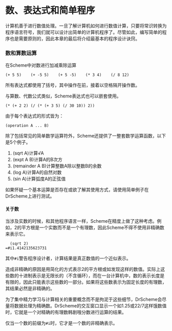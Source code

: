 数、表达式和简单程序
====================

计算机善于进行数值处理。一旦了解计算机如何进行数值计算，只要将常识转换为程序语言符号，我们就可以设计出简单的计算机程序了。尽管如此，编写简单的程序也是需要原则的，因此本章的最后将介绍最基本的程序设计诀窍。

### 数和算数运算

在Scheme中对数进行加减乘除运算

```
(+ 5 5)    (+ -5 5)    (+ 5 -5)    (* 3 4)    (/ 8 12)
```
所有表达式都使用了括号，其中操作在前，接着以空格隔开操作数。

与算数、代数公式类似，Scheme表达式也可以嵌套使用。

```
(* (+ 2 2) (/ (* (+ 3 5) (/ 30 10)) 2))
```

由于每个表达式的形式皆为：

```
(operation A ... B)
```

除了包括常见的简单数学运算符外，Scheme还提供了一整套数学运算函数，以下是5个例子。

1. (sqrt A)计算√A
2. (expt A B)计算A的B次方
3. (remainder A B)计算整数A除以整数B的余数
4. (log A)计算A的自然对数
5. (sin A)计算弧度A的正弦值

如果怀疑一个基本运算是否存在或欲了解其使用方式，请使用简单例子在DrScheme上进行测试。

#### 关于数

当涉及实数的时候，和其他程序语言一样，Scheme在精度上做了这种考虑。例如，2的平方根是一个实数而不是一个有理数，因此Scheme不得不使用非精确数来表示它。

```
  (sqrt 2)
=#i1.4142135623731
```

其中`#i`警告程序设计者，计算结果是真正数值的一个近似表示。

造成非精确的原因是用简化的方式表示2的平方根或如发现这样的数值。实际上这些数的十进制表示是无限长的（不含循环），而在一台计算机中，数的表示长度是有限的，因此只能表示这些数的一部分。如果将这些数表示为固定长度的有理数，其结果必然是非精确的。

为了集中精力学习与计算相关的重要概念而不是拘泥于这些细节，DrScheme会尽量将数据处理为精确数。DrScheme的交互窗口显示一个如1.25或22/7这样饿数值时，它就是一个对精确的有理数韩剧哦分数进行运算的结果。

仅当一个数的前缀为`#i`时，它才是一个数的非精确表示。


